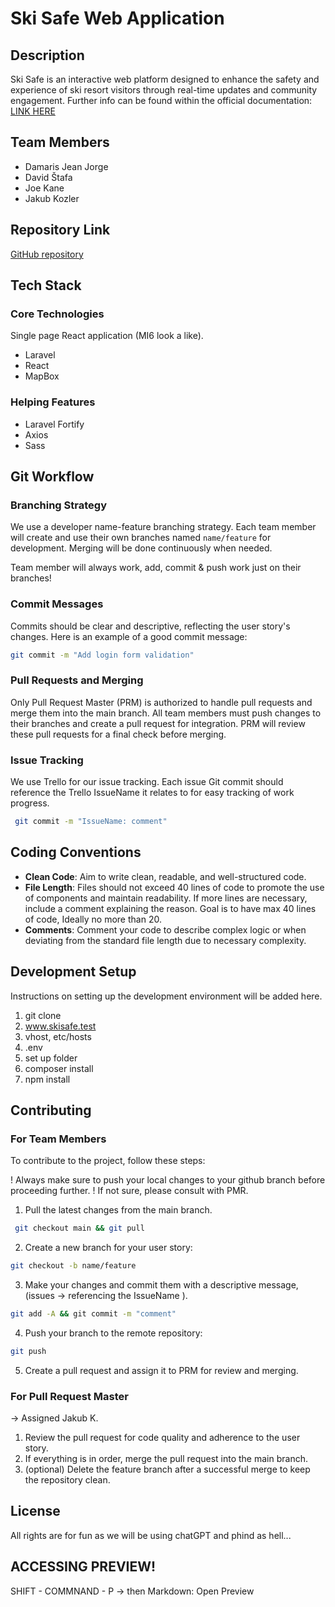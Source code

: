 # Ski Safe Web Application

## Description

Ski Safe is an interactive web platform designed to enhance the safety and experience of ski resort visitors through real-time updates and community engagement. Further info can be found within the official documentation:
[LINK HERE](https://docs.google.com/document/d/1fkFRzoqBK4NOMsmGVumy4AMriLB77H0921RYfwzomGY/edit?usp=sharing)

## Team Members

-   Damaris Jean Jorge
-   David Štafa
-   Joe Kane
-   Jakub Kozler

## Repository Link

[GitHub repository](https://github.com/david-stafa/Ski-Safe.git)

## Tech Stack

### Core Technologies

Single page React application (MI6 look a like).

-   Laravel
-   React
-   MapBox

### Helping Features

-   Laravel Fortify
-   Axios
-   Sass

## Git Workflow

### Branching Strategy

We use a developer name-feature branching strategy. Each team member will create and use their own branches named `name/feature` for development.
Merging will be done continuously when needed.

Team member will always work, add, commit & push work just on their branches!

### Commit Messages

Commits should be clear and descriptive, reflecting the user story's changes. Here is an example of a good commit message:

```bash
git commit -m "Add login form validation"
```

### Pull Requests and Merging

Only Pull Request Master (PRM) is authorized to handle pull requests and merge them into the main branch. All team members must push changes to their branches and create a pull request for integration. PRM will review these pull requests for a final check before merging.

### Issue Tracking

We use Trello for our issue tracking.
Each issue Git commit should reference the Trello IssueName it relates to for easy tracking of work progress.

```bash
 git commit -m "IssueName: comment"
```

## Coding Conventions

-   **Clean Code**: Aim to write clean, readable, and well-structured code.
-   **File Length**: Files should not exceed 40 lines of code to promote the use of components and maintain readability. If more lines are necessary, include a comment explaining the reason. Goal is to have max 40 lines of code, Ideally no more than 20.
-   **Comments**: Comment your code to describe complex logic or when deviating from the standard file length due to necessary complexity.

## Development Setup

Instructions on setting up the development environment will be added here.

1. git clone
2. www.skisafe.test
3. vhost, etc/hosts
4. .env
5. set up folder
6. composer install
7. npm install

## Contributing

### For Team Members

To contribute to the project, follow these steps:

! Always make sure to push your local changes to your github branch before proceeding further.
! If not sure, please consult with PMR.

1. Pull the latest changes from the main branch.

```bash
 git checkout main && git pull
```

2. Create a new branch for your user story:

```bash
git checkout -b name/feature
```

3. Make your changes and commit them with a descriptive message, (issues -> referencing the IssueName ).

```bash
git add -A && git commit -m "comment"
```

4. Push your branch to the remote repository:

```bash
git push
```

5. Create a pull request and assign it to PRM for review and merging.

### For Pull Request Master

-> Assigned Jakub K.

1. Review the pull request for code quality and adherence to the user story.
2. If everything is in order, merge the pull request into the main branch.
3. (optional) Delete the feature branch after a successful merge to keep the repository clean.

## License

All rights are for fun as we will be using chatGPT and phind as hell...

## ACCESSING PREVIEW!

SHIFT - COMMNAND - P
-> then Markdown: Open Preview
